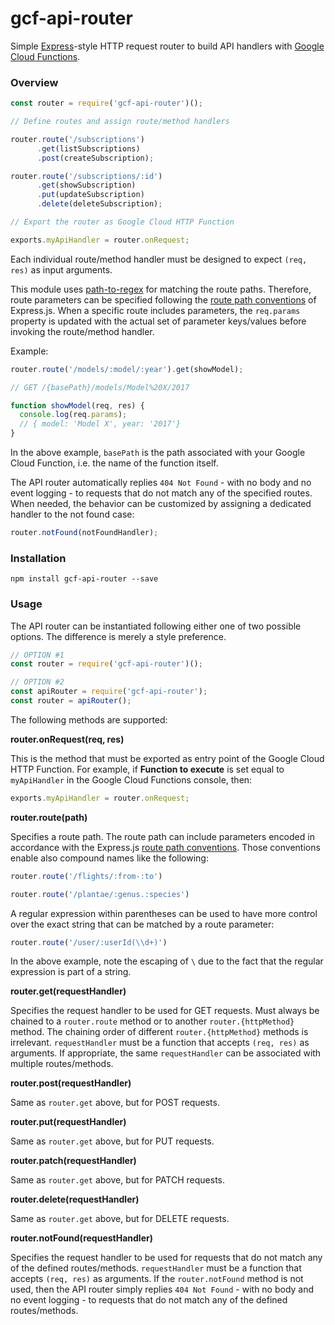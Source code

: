 # gcf-api-router

Simple [Express](http://expressjs.com/)-style HTTP request router to build API handlers with [Google Cloud Functions](https://cloud.google.com/functions/).

### Overview

```javascript
const router = require('gcf-api-router')();

// Define routes and assign route/method handlers

router.route('/subscriptions')
      .get(listSubscriptions)
      .post(createSubscription);

router.route('/subscriptions/:id')
      .get(showSubscription)
      .put(updateSubscription)
      .delete(deleteSubscription);

// Export the router as Google Cloud HTTP Function

exports.myApiHandler = router.onRequest;
```

Each individual route/method handler must be designed to expect `(req, res)` as input arguments.

This module uses [path-to-regex](https://github.com/pillarjs/path-to-regexp) for matching the route paths. Therefore, route parameters can be specified following the [route path conventions](http://expressjs.com/en/guide/routing.html) of Express.js. When a specific route includes parameters, the `req.params` property is updated with the actual set of parameter keys/values before invoking the route/method handler.

Example:

```javascript
router.route('/models/:model/:year').get(showModel);

// GET /{basePath}/models/Model%20X/2017

function showModel(req, res) {
  console.log(req.params);
  // { model: 'Model X', year: '2017'}
}
```

In the above example, `basePath` is the path associated with your Google Cloud Function, i.e. the name of the function itself.

The API router automatically replies `404 Not Found` - with no body and no event logging - to requests that do not match any of the specified routes. When needed, the behavior can be customized by assigning a dedicated handler to the not found case:

```javascript
router.notFound(notFoundHandler);
```

### Installation

```
npm install gcf-api-router --save
```

### Usage

The API router can be instantiated following either one of two possible options. The difference is merely a style preference.

```javascript
// OPTION #1
const router = require('gcf-api-router')();

// OPTION #2
const apiRouter = require('gcf-api-router');
const router = apiRouter();
```

The following methods are supported:

**router.onRequest(req, res)**

This is the method that must be exported as entry point of the Google Cloud HTTP Function. For example, if **Function to execute** is set equal to `myApiHandler` in the Google Cloud Functions console, then:

```javascript
exports.myApiHandler = router.onRequest;
```

**router.route(path)**

Specifies a route path. The route path can include parameters encoded in accordance with the Express.js [route path conventions](http://expressjs.com/en/guide/routing.html). Those conventions enable also compound names like the following:

```javascript
router.route('/flights/:from-:to')

router.route('/plantae/:genus.:species')
```

A regular expression within parentheses can be used to have more control over the exact string that can be matched by a route parameter:

```javascript
router.route('/user/:userId(\\d+)')
```

In the above example, note the escaping of `\` due to the fact that the regular expression is part of a string.

**router.get(requestHandler)**

Specifies the request handler to be used for GET requests. Must always be chained to a `router.route` method or to another `router.{httpMethod}` method. The chaining order of different `router.{httpMethod}` methods is irrelevant. `requestHandler` must be a function that accepts `(req, res)` as arguments. If appropriate, the same `requestHandler` can be associated with multiple routes/methods.

**router.post(requestHandler)**

Same as `router.get` above, but for POST requests.

**router.put(requestHandler)**

Same as `router.get` above, but for PUT requests.

**router.patch(requestHandler)**

Same as `router.get` above, but for PATCH requests.

**router.delete(requestHandler)**

Same as `router.get` above, but for DELETE requests.

**router.notFound(requestHandler)**

Specifies the request handler to be used for requests that do not match any of the defined routes/methods. `requestHandler` must be a function that accepts `(req, res)` as arguments. If the `router.notFound` method is not used, then the API router simply replies `404 Not Found` - with no body and no event logging - to requests that do not match any of the defined routes/methods.
